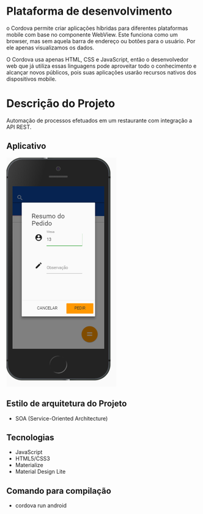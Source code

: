 # Plataforma de desenvolvimento 
o Cordova permite criar aplicações híbridas para diferentes plataformas mobile com base no componente WebView. Este funciona como um browser, mas sem aquela barra de endereço ou botões para o usuário. Por ele apenas visualizamos os dados.

O Cordova usa apenas HTML, CSS e JavaScript, então o desenvolvedor web que já utiliza essas linguagens pode aproveitar todo o conhecimento e alcançar novos públicos, pois suas aplicações usarão recursos nativos dos dispositivos mobile.

# Descrição do Projeto
Automação de processos efetuados em um restaurante com integração a API REST.

## Aplicativo
![alt text](https://github.com/Felipe02/cordova/blob/master/www/images/celular.PNG)

## Estilo de arquitetura do Projeto
- SOA (Service-Oriented Architecture)

## Tecnologias
- JavaScript
- HTML5/CSS3
- Materialize
- Material Design Lite

## Comando para compilação 
- cordova run android


